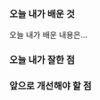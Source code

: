 <h3> <b> 오늘 내가 배운 것 </b> </h3>

오늘 내가 배운 내용은...


<h3> <b> 오늘 내가 잘한 점 </b> </h3>



<h3> <b> 앞으로 개선해야 할 점 </b> </h3>
